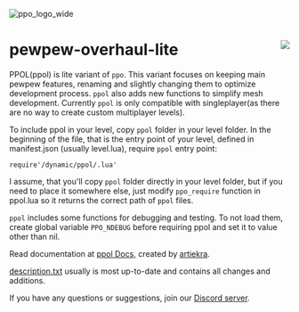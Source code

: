 ![ppo_logo_wide](https://github.com/glebi574/pewpew-overhaul-lite/assets/38727318/bb436a4d-0201-4f9f-bc2d-c51a8e06ee45)  
# pewpew-overhaul-lite <a href="https://discord.gg/JwFyBgX8cV"><img src="https://img.shields.io/discord/1244949330029318174?style=for-the-badge&logo=discord&label=Discord&color=4f58d6" align="right"></a>  
PPOL(ppol) is lite variant of `ppo`. This variant focuses on keeping main pewpew features, renaming and slightly changing them to optimize development process. `ppol` also adds new functions to simplify mesh development. Currently `ppol` is only compatible with singleplayer(as there are no way to create custom multiplayer levels).  

To include ppol in your level, copy `ppol` folder in your level folder. In the beginning of the file, that is the entry point of your level, defined in manifest.json (usually level.lua), require `ppol` entry point:
```
require'/dynamic/ppol/.lua'
```
I assume, that you'll copy `ppol` folder directly in your level folder, but if you need to place it somewhere else, just modify `ppo_require` function in ppol\.lua so it returns the correct path of `ppol` files.

`ppol` includes some functions for debugging and testing. To not load them, create global variable `PPO_NDEBUG` before requiring ppol and set it to value other than nil.

Read documentation at [ppol Docs](https://pewpew-overhaul.gitbook.io/pewpew-overhaul-lite), created by [artiekra](https://github.com/artiekra).  

[description.txt](https://github.com/glebi574/pewpew-overhaul-lite/blob/main/description.txt) usually is most up-to-date and contains all changes and additions.  

If you have any questions or suggestions, join our [Discord server](https://discord.gg/JwFyBgX8cV).
